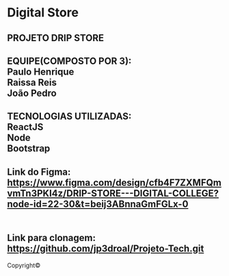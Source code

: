 # Digital Store

PROJETO DRIP STORE
------------------------------------------------
EQUIPE(COMPOSTO POR 3):<br/>
Paulo Henrique<br/>
Raissa Reis<br/>
João Pedro<br/>
-----------------------------------------------
TECNOLOGIAS UTILIZADAS:<br/>
ReactJS<br/>
Node<br/>
Bootstrap<br/>
-----------------------------------------------
Link do Figma:<br/>
https://www.figma.com/design/cfb4F7ZXMFQmvmTn3PKI4z/DRIP-STORE---DIGITAL-COLLEGE?node-id=22-30&t=beij3ABnnaGmFGLx-0<br/><br/>
-----------------------------------------------
Link para clonagem:<br/>
https://github.com/jp3droal/Projeto-Tech.git
-----------------------------------------------
Copyright© 




